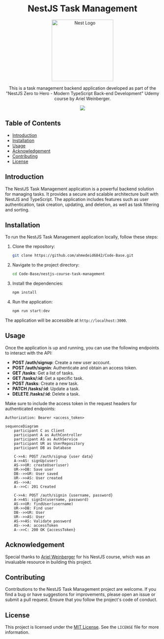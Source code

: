 <h1 align="center"> NestJS Task Management </h1>

<p align="center">
  <a href="http://nestjs.com/" target="blank"><img src="https://nestjs.com/img/logo-small.svg" width="200" alt="Nest Logo" /></a>
</p>

[circleci-image]: https://img.shields.io/circleci/build/github/nestjs/nest/master?token=abc123def456
[circleci-url]: https://circleci.com/gh/nestjs/nest

  <p align="center">This is a task management backend application developed as part of the "NestJS Zero to Hero - Modern TypeScript Back-end Development" Udemy course by Ariel Weinberger.</p>
    <p align="center">
<a href="https://www.linkedin.com/in/ameid/"><img src="https://img.shields.io/badge/LinkedIn-0077B5?style=for-the-badge&logo=linkedin&logoColor=white"/><a>
</p>


## Table of Contents

- [Introduction](#introduction)
- [Installation](#installation)
- [Usage](#usage)
- [Acknowledgement](#acknowledgement)
- [Contributing](#contributing)
- [License](#license)

## Introduction

The NestJS Task Management application is a powerful backend solution for managing tasks. It provides a secure and scalable architecture built with NestJS and TypeScript. The application includes features such as user authentication, task creation, updating, and deletion, as well as task filtering and sorting.

## Installation

To run the NestJS Task Management application locally, follow these steps:

1. Clone the repository:

   ```bash
   git clone https://github.com/ahmedeid6842/Code-Base.git
   ```

1. Navigate to the project directory:

   ```bash
   cd Code-Base/nestjs-course-task-management
   ```

1. Install the dependencies:

   ```bash
   npm install
   ```
   
1. Run the application:

   ```bash
   npm run start:dev
   ```

The application will be accessible at `http://localhost:3000`.

## Usage

Once the application is up and running, you can use the following endpoints to interact with the API:

- **POST /auth/signup**: Create a new user account.
- **POST /auth/signin**: Authenticate and obtain an access token.
- **GET /tasks**: Get a list of tasks.
- **GET /tasks/:id**: Get a specific task.
- **POST /tasks**: Create a new task.
- **PATCH /tasks/:id**: Update a task.
- **DELETE /tasks/:id**: Delete a task.

Make sure to include the access token in the request headers for authenticated endpoints:

```
Authorization: Bearer <access_token>
```

```mermaid
sequenceDiagram
    participant C as Client
    participant A as AuthController
    participant AS as AuthService
    participant UR as UserRepository
    participant DB as Database
    
    C->>A: POST /auth/signup {user data}
    A->>AS: signUp(user)
    AS->>UR: createUser(user)
    UR->>DB: Save user
    DB-->>UR: User saved  
    UR-->>AS: User created
    AS-->>A:  
    A-->>C: 201 Created
    
    C->>A: POST /auth/signin {username, password}
    A->>AS: signIn(username, password)
    AS->>UR: findUser(username)
    UR->>DB: Find user
    DB-->>UR: User
    UR-->>AS: User
    AS->>AS: Validate password
    AS-->>A: accessToken
    A-->>C: 200 OK {accessToken}
```

## Acknowledgement

Special thanks to [Ariel Weinberger](https://github.com/arielweinberger) for his NestJS course, which was an invaluable resource in building this project.

## Contributing

Contributions to the NestJS Task Management project are welcome. If you find a bug or have suggestions for improvements, please open an issue or submit a pull request. Ensure that you follow the project's code of conduct.

## License

This project is licensed under the [MIT License](https://opensource.org/licenses/MIT). See the `LICENSE` file for more information.





